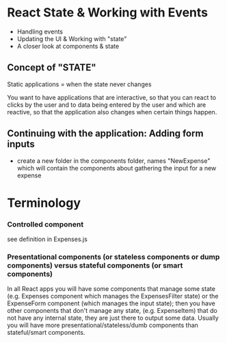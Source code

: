 # React State & Working with Events

- Handling events
- Updating the UI & Working with "state"
- A closer look at components & state

## Concept of "STATE"
Static applications = when the state never changes

You want to have applications that are interactive, so that you can react to clicks by the user and to data being entered by the user and which are reactive, so that the application also changes when certain things happen.

## Continuing with the application: Adding form inputs
- create a new folder in the components folder, names "NewExpense" which will contain the components about gathering the input for a new expense

# Terminology
### Controlled component
see definition in Expenses.js

### Presentational components (or stateless components or dump components) versus stateful components (or smart components)
In all React apps you will have some components that manage some state (e.g. Expenses component which manages the ExpensesFilter state) or the ExpenseForm component (which manages the input state); then you have other components that don't manage any state, (e.g. ExpenseItem) that do not have any internal state, they are just there to output some data. Usually you will have more presentational/stateless/dumb components than stateful/smart components.